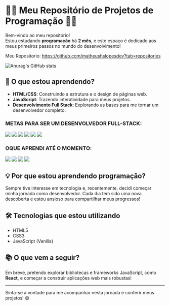 # 👨‍💻 Meu Repositório de Projetos de Programação 👩‍💻

Bem-vindo ao meu repositório!  
Estou estudando **programação** há **2 mês**, e este espaço é dedicado aos meus primeiros passos no mundo do desenvolvimento!

Meu Repositorio: https://github.com/matheushslopesdev?tab=repositories

![Anurag's GitHub stats](https://github-readme-stats.vercel.app/api?username=matheushslopesdev&show_icons=true)

## 🚀 O que estou aprendendo?

- **HTML/CSS**: Construindo a estrutura e o design de páginas web.
- **JavaScript**: Trazendo interatividade para meus projetos.
- **Desenvolvimento Full Stack**: Explorando as bases para me tornar um desenvolvedor completo.

### METAS PARA SER UM DESENVOLVEDOR FULL-STACK:

 <img src = "https://img.shields.io/badge/TypeScript-007ACC?style=for-the-badge&logo=typescript&logoColor=white"> <img src = "https://img.shields.io/badge/React-20232A?style=for-the-badge&logo=react&logoColor=61DAFB"> <img src = "https://img.shields.io/badge/Angular-DD0031?style=for-the-badge&logo=angular&logoColor=white"> <img src = "https://img.shields.io/badge/CSS-239120?&style=for-the-badge&logo=css3&logoColor=white"> <img src = "https://img.shields.io/badge/HTML-239120?style=for-the-badge&logo=html5&logoColor=white"> <img src = "https://img.shields.io/badge/MongoDB-4EA94B?style=for-the-badge&logo=mongodb&logoColor=white">

### OQUE APRENDI ATÉ O MOMENTO:
<img src = "https://img.shields.io/badge/JavaScript-323330?style=for-the-badge&logo=javascript&logoColor=F7DF1E"> <img src = "https://img.shields.io/badge/CSS-239120?&style=for-the-badge&logo=css3&logoColor=white"> <img src = "https://img.shields.io/badge/HTML-239120?style=for-the-badge&logo=html5&logoColor=white"> <img src = "https://img.shields.io/badge/Node.js-43853D?style=for-the-badge&logo=node.js&logoColor=white">

  
## 💡 Por que estou aprendendo programação?

Sempre tive interesse em tecnologia e, recentemente, decidi começar minha jornada como desenvolvedor. Cada dia tem sido uma nova descoberta e estou ansioso para compartilhar meus progressos!

## 🛠️ Tecnologias que estou utilizando

- HTML5
- CSS3
- JavaScript (Vanilla)
  



## 📚 O que vem a seguir?

Em breve, pretendo explorar bibliotecas e frameworks JavaScript, como **React**, e começar a construir aplicações web mais robustas!

---

Sinta-se à vontade para me acompanhar nesta jornada e conferir meus projetos! 😄
